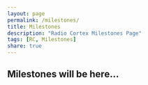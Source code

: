 ```yaml
---
layout: page
permalink: /milestones/
title: Milestones
description: "Radio Cortex Milestones Page"
tags: [RC, Milestones]
share: true
---
```




## Milestones will be here...
